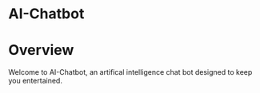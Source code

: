 # AI-Chatbot
# Overview
Welcome to AI-Chatbot, an artifical intelligence chat bot designed to keep you entertained.
